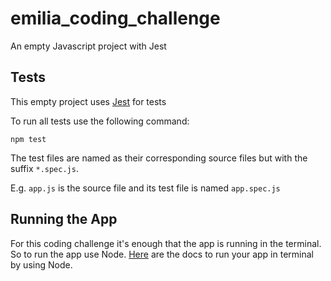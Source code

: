 # emilia_coding_challenge
An empty Javascript project with Jest

## Tests
This empty project uses [Jest](https://jestjs.io/docs/getting-started) for tests

To run all tests use the following command:

```
npm test
```

The test files are named as their corresponding source files but with the suffix `*.spec.js`.

E.g. `app.js` is the source file and its test file is named `app.spec.js`

## Running the App
For this coding challenge it's enough that the app is running in the terminal. So to run the app use Node.
[Here](https://nodejs.dev/en/learn/run-nodejs-scripts-from-the-command-line/) are the docs to run your app in terminal by using Node.